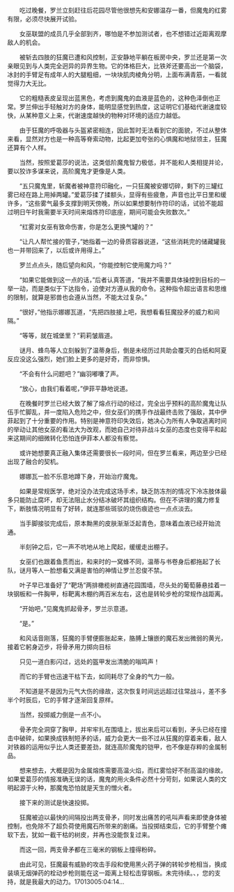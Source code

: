　　吃过晚餐，罗兰立刻赶往后花园尽管他很想先和安娜温存一番，但魔鬼的红雾有限，必须尽快展开试验。

　　女巫联盟的成员几乎全部到齐，哪怕是不参加测试者，也不想错过近距离观摩敌人的机会。

　　被斩去四肢的狂魔已遭和风控制，正安静地平躺在板房中央，罗兰还是第一次亲眼见到与人类完全迥异的异界生物。它的体格巨大，比铁斧还要高出一个脑袋，冰封的手臂足有成年人的大腿粗细，一块块肌肉棱角分明，上面布满青筋，一看就觉得力大无比。

　　它的粗糙表皮呈现出蓝黑色，考虑到魔鬼的血液是蓝色的，这种色泽倒也正常。罗兰伸出手轻触对方的身体，能明显感觉到热度，这证明它们基础代谢速度较快，从某种意义上来，代谢速度越快的物种对环境的适应力越低。

　　由于狂魔的呼吸器与头盔紧密相连，因此暂时无法看到它的面貌，不过从整体来看，显然对方也是一种高等脊索动物，比起更加夸张的心惧魔和地狱领主，狂魔还算有个人样。

　　当然，按照爱葛莎的说法，这类低阶魔鬼智力极低，并不能和人类相提并论，要以狡诈多谋来说，高阶魔鬼才更像是人类。

　　“五只魔鬼里，斩魔者被神意符印融化，一只狂魔被安娜切碎，剩下的三罐红雾已经在路上用掉两罐。”爱葛莎揉了揉额头，显得有些疲惫，声音也比平日里和缓许多，“这些雾气最多支撑到明天傍晚，所以如果想要制作符印的话，试验不能超过明日午时我需要半天时间来熔炼符印底座，期间可能会失败数次。”

　　“红雾对女巫有致命伤害，你是怎么更换气罐的？”

　　“让凡人帮忙接的管子，”她指着一边的骨质容器说道，“这些消耗完的储藏罐我也一并带回来了，以后或许用得上。”

　　罗兰点点头，随后望向和风，“你能控制它使用魔力吗？”

　　“如果它能做到这一点的话，”后者认真答道，“我并不需要具体操控到目标的一举一动，而是类似于下达指令，迫使对方遵从我的命令。这种指令超出语言和思维的限制，就算是邪兽也会遵从当然，不能太过复杂。”

　　“很好，”他指示娜娜瓦道，“先把四肢接上吧，我想看看狂魔投矛的威力和间隔。”

　　“等等，就在城堡里？”莉莉皱眉道。

　　谜月、蜂鸟等人立刻躲到了温蒂身后，倒是未经历过共助会覆灭的白纸和阿夏反应没这么强烈，她们脸上更多的是好奇，而非惊惧。

　　“不会有什么问题吧？”幽羽嘟囔了声。

　　“放心，由我们看着呢，”伊菲平静地说道。

　　在晚餐时罗兰已经大致了解了熔点行动的经过，完全出乎预料的高阶魔鬼让队伍手忙脚乱，并一度陷入危险之中，但女巫们的携手作战最终击败了强敌，其中伊菲起到了十分重要的作用。特别是神意符印失效后，她决心为所有人争取逃离时间的举动让其他女巫的看法大为改观，而她自己对待非战斗女巫的态度也变得平和起来这期间的细微转化恐怕连伊菲本人都没有察觉。

　　或许她想要真正融入集体还需要很长一段时间，但在罗兰看来，两边至少已经出现了融合的契机。

　　娜娜瓦一脸不乐意地蹲下身，开始治疗魔鬼。

　　如果是常规医学，绝对没办法完成这场手术，缺乏防冻剂的情况下冷冻肢体最多只能防止腐坏，却无法阻止水分结冰破坏其组织结构。但在不讲理的魔力修复下，断肢情况明显有了好转，就连那些斑驳的烧伤痕迹也一点点淡去。

　　当手脚接驳完成后，原本黝黑的皮肤渐渐泛起青色，意味着血液已经开始流通。

　　半刻钟之后，它一声不吭地从地上爬起，缓缓走出棚子。

　　女巫们也跟着鱼贯而出，和来时的一窝蜂不同，温蒂与书卷身后都拖起了长队，谜月等人一脸想看又满是害怕的神情让罗兰忍俊不禁。

　　叶子早已准备好了“靶场”两排橄榄树直通花园围墙，尽头处的葡萄藤悬挂着一块钢板和一件胸甲，标靶离木棚约两百米左右，这也是转轮步枪的常规作战距离。

　　“开始吧，”见魔鬼抓起骨矛，罗兰示意道。

　　“是。”

　　和风话音刚落，狂魔的手臂便膨胀起来，胳膊上镶嵌的魔石发出微弱的黄光，接着它躬身迈步，将骨矛用力掷向目标

　　只见一道白影闪过，远处的盔甲发出清脆的嗡鸣声！

　　而它的手臂也迅速干枯下去，如同耗尽了全身的气力一般。

　　不知道是不是因为元气大伤的缘故，这次恢复时间远远超过往常战斗，差不多半个时辰后，它的手臂才逐渐回复原样。

　　当然，投掷威力倒是一点不小。

　　骨矛完全洞穿了胸甲，并牢牢扎在围墙上，拔出来后可以看到，矛头已经在撞击中破碎，如果换成铁制短矛的话，威力会更大一些不过从狂魔的穿着来看，敌人对铁器的运用似乎比人类还要差劲，就连高阶魔鬼的铠甲，也不像是存粹的金属制品。

　　想来想去，大概是因为金属熔炼需要高温火焰，而红雾恰好不耐高温的缘故。如果爱葛莎的情报准确无误的话，魔鬼的用火条件必然十分苛刻，如果说人类的文明起源于火种，那魔鬼恐怕就是天生的憎火者。

　　接下来的测试是快速投掷。

　　狂魔被迫以最快的间隔投出两支骨矛，同时发出痛苦的吼叫声看来即使身体被控制，也免除不了超负荷使用魔石所带来的剧痛。当投掷结束后，它的手臂整个瘫软下去，犹如一截干枯的树皮，并再也没能恢复过来。

　　而这一回，两支骨矛都在三毫米的钢板上撞得粉碎。

　　由此可见，狂魔最有威胁的攻击手段和使用黑火药子弹的转轮步枪相当，换成装填无烟弹药的栓动步枪则能在这一距离上轻松击穿钢板。未完待续。、，您的支持，就是我最大的动力。17013005:04:14...
